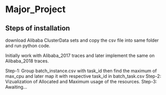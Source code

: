 # Major_Project

## Steps of installation

download Alibaba ClusterData sets and copy the csv file into same folder and run python code.


Initially work with Alibaba_2017 traces and later implement the same on Alibaba_2018 traces.

Step-1: Group batch_instance.csv with task_id then find the maximum of max_cpu and later map it with respective task_id in batch_task.csv
Step-2: Vizualization of Allocated and Maximum usage of the resources.
Step-3: Awaiting...
